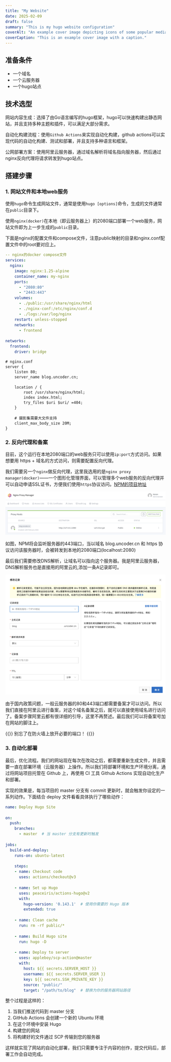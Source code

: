 ```yaml
---
title: "My Website"
date: 2025-02-09
draft: false
summary: "This is my hugo website configuration"
coverAlt: "An example cover image depicting icons of some popular media organisations."
coverCaption: "This is an example cover image with a caption."
---
```


## 准备条件

- 一个域名
- 一个云服务器
- 一个hugo站点

## 技术选型

网站内容生成：选择了由Go语言编写的hugo框架，hugo可以快速构建出静态网站，并且支持多种主题和插件，可以满足大部分需求。

自动化构建流程：使用`Github Actions`来实现自动化构建，github actions可以实现代码的自动化构建、测试和部署，并且支持多种语言和框架。

公网部署方案：使用阿里云服务器，通过域名解析将域名指向服务器，然后通过nginx反向代理将请求转发到hugo站点。

## 搭建步骤

### 1. 网站文件和本地web服务

使用`hugo`命令生成网站文件，通常是使用`hugo [options]`命令，生成的文件通常在`public`目录下。

使用`nginx(docker)`在本地（即云服务器上）的2080端口部署一个web服务，网站文件即为上一步生成的`public`目录。

下面是nginx的配置文件和compose文件，注意public映射的目录和nginx.conf配置文件中的root要对应上。

```yaml
-- nginx的docker compose文件
services:
  nginx:
    image: nginx:1.25-alpine
    container_name: my-nginx
    ports:
      - "2080:80"
      - "2443:443"
    volumes:
      - ./public:/usr/share/nginx/html
      - ./nginx-conf:/etc/nginx/conf.d
      - ./logs:/var/log/nginx
    restart: unless-stopped
    networks:
      - frontend

networks:
  frontend:
    driver: bridge
```

```nginx
# nginx.conf
server {
    listen 80;
    server_name blog.uncoder.cn;

    location / {
        root /usr/share/nginx/html;
        index index.html;
        try_files $uri $uri/ =404;
    }

    # 摄影集需要大文件支持
    client_max_body_size 20M;
}
```

### 2. 反向代理和备案

目前，这个运行在本地2080端口的web服务只可以使用`ip:port`方式访问。如果想要用 https + 域名的方式访问，则需要配置反向代理。

我们需要另一个`nginx`做反向代理，这里我选用的是`nginx proxy manager(docker)`——一个图形化管理界面，可以管理多个web服务的反向代理并可以自动申请SSL证书，方便我们使用`https`协议访问。[NPM的项目地址](https://github.com/NginxProxyManager/nginx-proxy-manager)

![nginx-proxy-manager](./nginx-proxy-manager.png "nginx proxy manager配置反向代理，自动获取SSL证书")

如图，NPM将会监听服务器的443端口，当以域名 blog.uncoder.cn 和 https 协议访问该服务器时，会被转发到本地的2080端口(localhost:2080)

最后我们需要修改DNS解析，让域名可以指向这个服务器。我是阿里云服务器，DNS解析服务也是直接用的阿里云的,添加一条A记录即可。

![dns-config](./dns-config.png "为自己的域名增加一条DNS解析")

由于国内政策问题，一般云服务器的80和443端口都需要备案才可以访问。所以我们直接在阿里云进行备案，对这个域名备案之后，就可以直接使用域名进行访问了。备案步骤阿里云都有很详细的引导，这里不再赘述。最后我们可以将备案号加在网站的脚注上。

{{<alert>}}
别忘了在防火墙上放开必要的端口！
{{</alert>}}

### 3. 自动化部署

最后，优化流程。我们的网站现在每次在改动之后，都需要重新生成文件，并且需要一直在部署环境（云服务器）上操作。所以我们将部署环境和生产环境分离，通过将网站项目托管在 Github 上，再使用 CI 工具 Github Actions 实现自动化生产和部署。

实现的效果是，每当项目的 master 分支有 commit 更新时，就会触发你设定的一系列动作。下面结合 deploy 文件看看具体执行了哪些动作：

```yaml
name: Deploy Hugo Site

on:
  push:
    branches:
      - master  # 当 master 分支有更新时触发

jobs:
  build-and-deploy:
    runs-on: ubuntu-latest

    steps:
    - name: Checkout code
      uses: actions/checkout@v3

    - name: Set up Hugo
      uses: peaceiris/actions-hugo@v2
      with:
        hugo-version: '0.143.1'  # 使用你需要的 Hugo 版本
        extended: true

    - name: Clean cache
      run: rm -rf public/*

    - name: Build Hugo site
      run: hugo -D

    - name: Deploy to server
      uses: appleboy/scp-action@master
      with:
        host: ${{ secrets.SERVER_HOST }}
        username: ${{ secrets.SERVER_USER }}
        key: ${{ secrets.SSH_PRIVATE_KEY }}
        source: "public/"
        target: "/path/to/blog"  # 替换为你的服务器网站路径
```

整个过程是这样的：
1. 当我们推送代码到 master 分支
2. GitHub Actions 会创建一个新的 Ubuntu 环境
3. 在这个环境中安装 Hugo
4. 构建您的网站
5. 将构建好的文件通过 SCP 传输到您的服务器

这样就实现了网站的自动化部署，我们只需要专注于内容的创作，提交代码后，部署工作会自动完成。